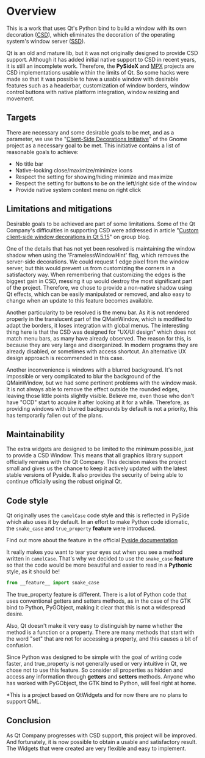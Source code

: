 # Overview

This is a work that uses Qt's Python bind to build a window with its own 
decoration ([CSD](https://en.wikipedia.org/wiki/Client-side_decoration)), which eliminates the decoration of the operating system's 
window server ([SSD](https://en.wikipedia.org/wiki/Window_(computing)#Window_decoration)).

Qt is an old and mature lib, but it was not originally designed to provide CSD 
support. Although it has added initial native support to CSD in recent years, 
it is still an incomplete work. Therefore, the **PySideX** and [MPX](https://github.com/reticulardev/mpx) projects are CSD 
implementations usable within the limits of Qt. So some hacks were made so that 
it was possible to have a usable window with desirable features such as a 
headerbar, customization of window borders, window control buttons with native 
platform integration, window resizing and movement.

## Targets

There are necessary and some desirable goals to be met, and as a parameter, we 
use the "[Client-Side Decorations Initiative](https://wiki.gnome.org/Initiatives/CSD)" 
of the Gnome project as a necessary goal to be met. This initiative contains a 
list of reasonable goals to achieve:

  * No title bar
  * Native-looking close/maximize/minimize icons
  * Respect the setting for showing/hiding minimize and maximize
  * Respect the setting for buttons to be on the left/right side of the window
  * Provide native system context menu on right click

## Limitations and mitigations

Desirable goals to be achieved are part of some limitations. Some of the Qt 
Company's difficulties in supporting CSD were addressed in article 
"[Custom client-side window decorations in Qt 5.15](https://www.qt.io/blog/custom-window-decorations)" 
on group blog.

One of the details that has not yet been resolved is maintaining the window 
shadow when using the 'FramelessWindowHint' flag, which removes the server-side 
decorations. We could request 1 edge pixel from the window server, but this 
would prevent us from customizing the corners in a satisfactory way. When 
remembering that customizing the edges is the biggest gain in CSD, messing it 
up would destroy the most significant part of the project. Therefore, we chose 
to provide a non-native shadow using Qt effects, which can be easily 
manipulated or removed, and also easy to change when an update to this feature 
becomes available.

Another particularity to be resolved is the menu bar. As it is not rendered 
properly in the translucent part of the QMainWindow, which is modified to 
adapt the borders, it loses integration with global menus. The interesting 
thing here is that the CSD was designed for "UX/UI design" which does not match 
menu bars, as many have already observed. The reason for this, is because they 
are very large and disorganized. In modern programs they are already disabled, 
or sometimes with access shortcut. An alternative UX design approach is 
recommended in this case.

Another inconvenience is windows with a blurred background. It's not impossible 
or very complicated to blur the background of the QMainWindow, but we had some 
pertinent problems with the window mask. It is not always able to remove the 
effect outside the rounded edges, leaving those little points slightly visible. 
Believe me, even those who don't have "OCD" start to acquire it after looking 
at it for a while. Therefore, as providing windows with blurred backgrounds by 
default is not a priority, this has temporarily fallen out of the plans.

## Maintainability

The extra widgets are designed to be limited to the minimum possible, just to 
provide a CSD Window. This means that all graphics library support officially 
remains with the Qt Company. This decision makes the project small and gives us 
the chance to keep it actively updated with the latest stable versions of 
Pyside. It also provides the security of being able to continue officially 
using the robust original Qt.

## Code style

Qt originally uses the `camelCase` code style and this is reflected in PySide 
which also uses it by default. In an effort to make Python code idiomatic, the 
`snake_case` and `true_property` **feature** were introduced.

Find out more about the feature in the official [Pyside documentation](https://doc.qt.io/qtforpython-6/considerations.html#features)

It really makes you want to tear your eyes out when you see a method written in 
`camelCase`. That's why we decided to use the `snake_case` **feature** so that 
the code would be more beautiful and easier to read in a **Pythonic** style, as 
it should be!

```python
from __feature__ import snake_case
```

The true_property feature is different. There is a lot of Python code that uses 
conventional getters and setters methods, as in the case of the GTK bind to 
Python, PyGObject, making it clear that this is not a widespread desire.

Also, Qt doesn't make it very easy to distinguish by name whether the method is 
a function or a property. There are many methods that start with the word "set" 
that are not for accessing a property, and this causes a bit of confusion.

Since Python was designed to be simple with the goal of writing code faster, 
and true_property is not generally used or very intuitive in Qt, we chose not 
to use this feature. So consider all properties as hidden and 
access any information through **getters** and **setters** methods. Anyone who 
has worked with PyGObject, the GTK bind to Python, will feel right at home.

*This is a project based on QtWidgets and for now there are no plans to support 
QML.

## Conclusion

As Qt Company progresses with CSD support, this project will be improved. And 
fortunately, it is now possible to obtain a usable and satisfactory result. 
The Widgets that were created are very flexible and easy to implement.
